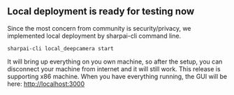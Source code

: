 ## Local deployment is ready for testing now

Since the most concern from community is security/privacy, we implemented local deployment by sharpai-cli command line.
```
sharpai-cli local_deepcamera start
```
It will bring up everything on you own machine, so after the setup, you can disconnect your machine from internet and it will still work.
This release is supporting x86 machine.
When you have everything running, the GUI will be here: [http://localhost:3000](http://localhost:3000)
